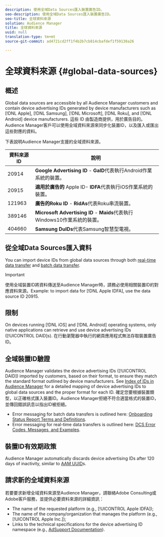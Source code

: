 ```yaml
---
description: 使用全域Data Sources匯入裝置廣告ID。
seo-description: 使用全域Data Sources匯入裝置廣告ID。
seo-title: 全球資料來源
solution: Audience Manager
title: 全球資料來源
uuid: null
translation-type: tm+mt
source-git-commit: ad4721cd2ff1f4b2b7cb814cbafdef1f59138a26

---
```



# 全球資料來源 {#global-data-sources}

## 概述

Global data sources are accessible by all Audience Manager customers and contain device advertising IDs generated by device manufacturers such as [!DNL Apple], [!DNL Samsung], [!DNL Microsoft], [!DNL Roku], and [!DNL Android] device manufacturers. 這些 ID 由製造商提供，用於廣告目的。Audience Manager客戶可以使用全域資料來源來同步化裝置ID，以及匯入或匯出這些對應的資料。

下表說明Audience Manager支援的全域資料來源。

| 資料來源ID | 說明 |
|---|---|
| 20914 | **Google Advertising ID** - **GaID**&#x200B;代表執行Android作業系統的裝置。 |
| 20915 | **適用於廣告的** Apple ID- **IDFA**&#x200B;代表執行iOS作業系統的裝置。 |
| 121963 | **廣告的Roku ID** - **RidAs**&#x200B;代表Roku串流裝置。 |
| 389146 | **Microsoft Advertising ID** - **Maids**&#x200B;代表執行Windows10作業系統的裝置。 |
| 404660 | **Samsung DuIDs**&#x200B;代表Samsung智慧型電視。 |

## 從全域Data Sources匯入資料

You can import device IDs from global data sources through both [real-time data transfer](../integration/sending-audience-data/real-time-data-integration/real-time-data-transfer.md) and [batch data transfer](../integration/sending-audience-data/batch-data-transfer-explained/batch-data-transfer-explained.md).

>[!IMPORTANT]
>
>使用全域裝置ID將資料傳送至Audience Manager時，請務必使用相關裝置ID的對應資料來源。Example: to import data for [!DNL Apple IDFA], use the data source ID 20915.

## 限制

On devices running [!DNL iOS] and [!DNL Android] operating systems, only native applications can retrieve and use device advertising IDs ([!UICONTROL DAID]s). 在行動瀏覽器中執行的網頁應用程式無法存取裝置廣告ID。

## 全域裝置ID驗證

Audience Manager validates the device advertising IDs ([!UICONTROL DAID]) imported by customers, based on their format, to ensure they match the standard format outlined by device manufacturers. See [Index of IDs in Audience Manager](../reference/ids-in-aam.md) for a detailed mapping of device advertising IDs to global data sources and the proper format for each ID. 確定您要根據裝置類型，以正確格式匯入裝置ID。Audience Manager拒絕不符合適當格式的裝置ID，並傳回錯誤訊息以指出ID被拒絕。

* Error messaging for batch data transfers is outlined here: [Onboarding Status Report Terms and Definitions](../reporting/onboarding-status-report.md#report-terms-conditions).
* Error messaging for real-time data transfers is outlined here: [DCS Error Codes, Messages, and Examples](../api/dcs-intro/dcs-api-reference/dcs-error-codes.md).

## 裝置ID有效期政策

Audience Manager automatically discards device advertising IDs after 120 days of inactivity, similar to [AAM UUID](../faq/faq-privacy.md)s.

## 請求新的全域資料來源

若要要求新增全域資料來源至Audience Manager，請聯絡Adobe Consulting或Adobe客戶服務，並提供必要資料來源的詳細資訊：

* The name of the requested platform (e.g., [!UICONTROL Apple IDFA]);
* The name of the company/organization that manages the platform (e.g., [!UICONTROL Apple Inc.]);
* Links to the technical specifications for the device advertising ID namespace (e.g., [AdSupport Documentation](https://developer.apple.com/documentation/adsupport)).